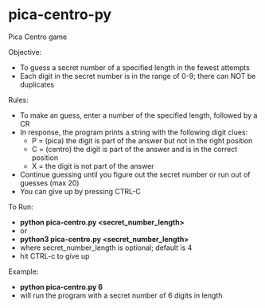 # pica-centro-py

Pica Centro game

Objective:
* To guess a secret number of a specified length in the fewest attempts
* Each digit in the secret number is in the range of 0-9; there can NOT be duplicates

Rules:
* To make an guess, enter a number of the specified length, followed by a CR
* In response, the program prints a string with the following digit clues:
  * P = (pica) the digit is part of the answer but not in the right position
  * C = (centro) the digit is part of the answer and is in the correct position
  * X = the digit is not part of the answer
* Continue guessing until you figure out the secret number or run out of guesses (max 20)
* You can give up by pressing CTRL-C

To Run:
* **python pica-centro.py <secret_number_length>**
* or
* **python3 pica-centro.py <secret_number_length>**
* where secret_number_length is optional; default is 4
* hit CTRL-c to give up

Example:
* **python pica-centro.py 6**
* will run the program with a secret number of 6 digits in length
